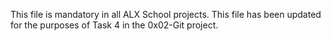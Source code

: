 This file is mandatory in all ALX School projects. This file has been updated for the purposes of Task 4 in the 0x02-Git project.
